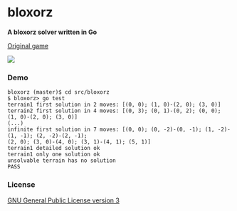 bloxorz
=======

**A bloxorz solver written in Go**

[Original game](http://www.coolmath-games.com/0-bloxorz/)

![](https://raw.github.com/YouriAckx/bloxorz/master/bloxorz.jpg)

### Demo

```
bloxorz (master)$ cd src/bloxorz
$ bloxorz> go test
terrain1 first solution in 2 moves: [(0, 0); (1, 0)-(2, 0); (3, 0)]
terrain2 first solution in 4 moves: [(0, 3); (0, 1)-(0, 2); (0, 0); (1, 0)-(2, 0); (3, 0)]
(...)
infinite first solution in 7 moves: [(0, 0); (0, -2)-(0, -1); (1, -2)-(1, -1); (2, -2)-(2, -1);
(2, 0); (3, 0)-(4, 0); (3, 1)-(4, 1); (5, 1)]
terrain1 detailed solution ok
terrain1 only one solution ok
unsolvable terrain has no solution
PASS
```

### License

[GNU General Public License version 3](http://www.gnu.org/licenses/gpl.html)
